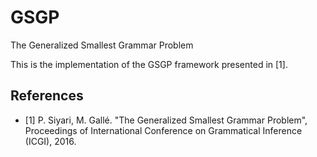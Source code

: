 # GSGP
The Generalized Smallest Grammar Problem

This is the implementation of the GSGP framework presented in [1].

## References
* [1] P. Siyari, M. Gallé. "The Generalized Smallest Grammar Problem", Proceedings of International Conference on Grammatical Inference (ICGI), 2016.
